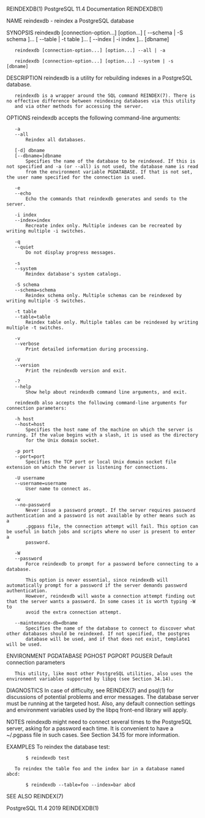 REINDEXDB(1)                                               PostgreSQL 11.4 Documentation                                              REINDEXDB(1)

NAME
       reindexdb - reindex a PostgreSQL database

SYNOPSIS
       reindexdb [connection-option...] [option...] [ --schema | -S schema ]...  [ --table | -t table ]...  [ --index | -i index ]...  [dbname]

       reindexdb [connection-option...] [option...] --all | -a

       reindexdb [connection-option...] [option...] --system | -s  [dbname]

DESCRIPTION
       reindexdb is a utility for rebuilding indexes in a PostgreSQL database.

       reindexdb is a wrapper around the SQL command REINDEX(7). There is no effective difference between reindexing databases via this utility
       and via other methods for accessing the server.

OPTIONS
       reindexdb accepts the following command-line arguments:

       -a
       --all
           Reindex all databases.

       [-d] dbname
       [--dbname=]dbname
           Specifies the name of the database to be reindexed. If this is not specified and -a (or --all) is not used, the database name is read
           from the environment variable PGDATABASE. If that is not set, the user name specified for the connection is used.

       -e
       --echo
           Echo the commands that reindexdb generates and sends to the server.

       -i index
       --index=index
           Recreate index only. Multiple indexes can be recreated by writing multiple -i switches.

       -q
       --quiet
           Do not display progress messages.

       -s
       --system
           Reindex database's system catalogs.

       -S schema
       --schema=schema
           Reindex schema only. Multiple schemas can be reindexed by writing multiple -S switches.

       -t table
       --table=table
           Reindex table only. Multiple tables can be reindexed by writing multiple -t switches.

       -v
       --verbose
           Print detailed information during processing.

       -V
       --version
           Print the reindexdb version and exit.

       -?
       --help
           Show help about reindexdb command line arguments, and exit.

       reindexdb also accepts the following command-line arguments for connection parameters:

       -h host
       --host=host
           Specifies the host name of the machine on which the server is running. If the value begins with a slash, it is used as the directory
           for the Unix domain socket.

       -p port
       --port=port
           Specifies the TCP port or local Unix domain socket file extension on which the server is listening for connections.

       -U username
       --username=username
           User name to connect as.

       -w
       --no-password
           Never issue a password prompt. If the server requires password authentication and a password is not available by other means such as a
           .pgpass file, the connection attempt will fail. This option can be useful in batch jobs and scripts where no user is present to enter a
           password.

       -W
       --password
           Force reindexdb to prompt for a password before connecting to a database.

           This option is never essential, since reindexdb will automatically prompt for a password if the server demands password authentication.
           However, reindexdb will waste a connection attempt finding out that the server wants a password. In some cases it is worth typing -W to
           avoid the extra connection attempt.

       --maintenance-db=dbname
           Specifies the name of the database to connect to discover what other databases should be reindexed. If not specified, the postgres
           database will be used, and if that does not exist, template1 will be used.

ENVIRONMENT
       PGDATABASE
       PGHOST
       PGPORT
       PGUSER
           Default connection parameters

       This utility, like most other PostgreSQL utilities, also uses the environment variables supported by libpq (see Section 34.14).

DIAGNOSTICS
       In case of difficulty, see REINDEX(7) and psql(1) for discussions of potential problems and error messages. The database server must be
       running at the targeted host. Also, any default connection settings and environment variables used by the libpq front-end library will
       apply.

NOTES
       reindexdb might need to connect several times to the PostgreSQL server, asking for a password each time. It is convenient to have a
       ~/.pgpass file in such cases. See Section 34.15 for more information.

EXAMPLES
       To reindex the database test:

           $ reindexdb test

       To reindex the table foo and the index bar in a database named abcd:

           $ reindexdb --table=foo --index=bar abcd

SEE ALSO
       REINDEX(7)

PostgreSQL 11.4                                                        2019                                                           REINDEXDB(1)
